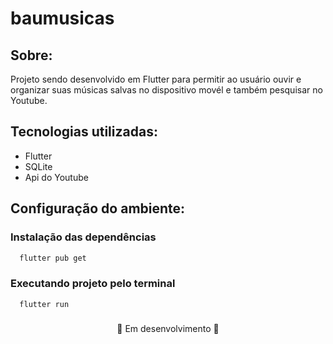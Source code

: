# baumusicas
## Sobre:
<p>Projeto sendo desenvolvido em Flutter para permitir ao usuário ouvir e organizar suas músicas salvas no dispositivo movél e também pesquisar no Youtube.</p>

## Tecnologias utilizadas:
- Flutter
- SQLite
- Api do Youtube

## Configuração do ambiente:

### Instalação das dependências
```bash
  flutter pub get
```
### Executando projeto pelo terminal
```bash
  flutter run
```

### 
<p align="center">🚧 Em desenvolvimento 🚧</p>
